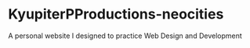 # KyupiterPProductions-neocities
A personal website I designed to practice Web Design and Development
